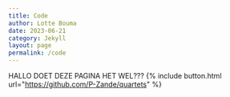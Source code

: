 ```yaml
---
title: Code 
author: Lotte Bouma
date: 2023-06-21
category: Jekyll
layout: page
permalink: /code
---
```


HALLO DOET DEZE PAGINA HET WEL???
{% include button.html url="https://github.com/P-Zande/quartets" %}